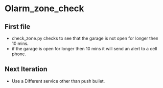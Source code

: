 # Olarm_zone_check

## First file
* check_zone.py checks to see that the garage is not open for longer then 10 mins.
* if the garage is open for longer then 10 mins it will send an alert to a cell phone.

## Next Iteration

* Use a Different service other than push bullet.
